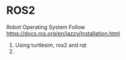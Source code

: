 # ROS2
Robot Operating System 
Follow https://docs.ros.org/en/jazzy/Installation.html
1. Using turtlesim, ros2 and rqt
2. 





